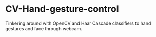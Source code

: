 # CV-Hand-gesture-control
Tinkering around with OpenCV and Haar Cascade classifiers to hand gestures and face through webcam.
